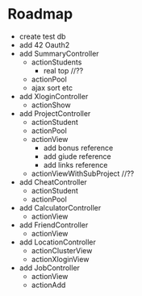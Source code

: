# Roadmap 

- create test db
- add 42 Oauth2
- add SummaryController
	- actionStudents
		- real top //??
	- actionPool
	- ajax sort etc
- add XloginController
	- actionShow
- add ProjectController
	- actionStudent
	- actionPool
	- actionView
		- add bonus reference
		- add giude reference
		- add links reference
	- actionViewWithSubProject //??
- add CheatController
	- actionStudent
	- actionPool
- add CalculatorController
	- actionView
- add FriendController
	- actionView
- add LocationController
	- actionClusterView
	- actionXloginView
- add JobController
	- actionView
	- actionAdd
